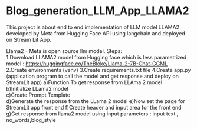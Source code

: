 # Blog_generation_LLM_App_LLAMA2
This project is about end to end implementation of LLM model LLAMA2 developed by Meta from Hugging Face API using langchain and deployed on Stream Lit App.

Llama2 - Meta is open source llm model.
Steps:<br /> 
1.Download LLAMA2 model from Hugging face which is less parametrized model : https://huggingface.co/TheBloke/Llama-2-7B-Chat-GGML<br />
2.Create environments (venv)
3.Create requirements.txt file 
4.Create app.py (application program to call the model and get response and deploy on StreamLit app)
  a)Function To get response from LLAma 2 model  
  b)Initialize LLama2 model  
  c)Create Prompt Template  
  d)Generate the response from the LLama 2 model
  e)Now set the page for StreamLit app front end 
  f)Create header and input area for the front end
  g)Get response from llama2 model using  input parameters : input text , no_words,blog_style

